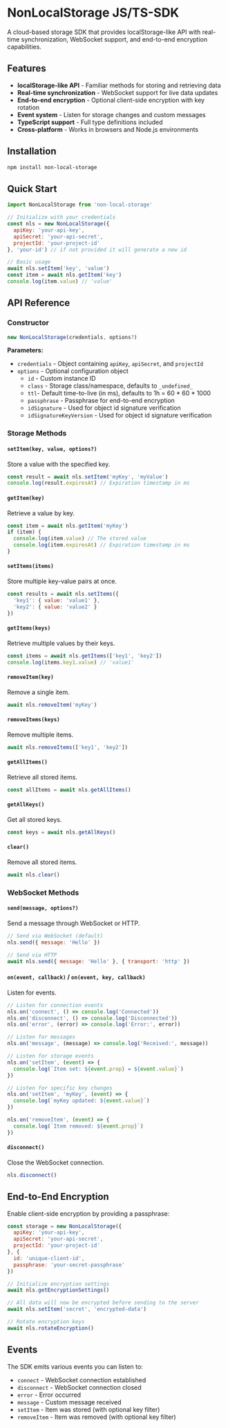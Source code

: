 # NonLocalStorage JS/TS-SDK

A cloud-based storage SDK that provides localStorage-like API with real-time synchronization, WebSocket support, and end-to-end encryption capabilities.

## Features

- **localStorage-like API** - Familiar methods for storing and retrieving data
- **Real-time synchronization** - WebSocket support for live data updates
- **End-to-end encryption** - Optional client-side encryption with key rotation
- **Event system** - Listen for storage changes and custom messages
- **TypeScript support** - Full type definitions included
- **Cross-platform** - Works in browsers and Node.js environments

## Installation

```bash
npm install non-local-storage
```

## Quick Start

```javascript
import NonLocalStorage from 'non-local-storage'

// Initialize with your credentials
const nls = new NonLocalStorage({
  apiKey: 'your-api-key',
  apiSecret: 'your-api-secret',
  projectId: 'your-project-id'
}, 'your-id') // if not provided it will generate a new id

// Basic usage
await nls.setItem('key', 'value')
const item = await nls.getItem('key')
console.log(item.value) // 'value'
```

## API Reference

### Constructor

```javascript
new NonLocalStorage(credentials, options?)
```

**Parameters:**
- `credentials` - Object containing `apiKey`, `apiSecret`, and `projectId`
- `options` - Optional configuration object
  - `id` - Custom instance ID
  - `class` - Storage class/namespace, defaults to `_undefined_`
  - `ttl`- Default time-to-live (in ms), defaults to 1h = 60 * 60 * 1000
  - `passphrase` - Passphrase for end-to-end encryption
  - `idSignature` - Used for object id signature verification
  - `idSignatureKeyVersion` - Used for object id signature verification

### Storage Methods

#### `setItem(key, value, options?)`
Store a value with the specified key.

```javascript
const result = await nls.setItem('myKey', 'myValue')
console.log(result.expiresAt) // Expiration timestamp in ms
```

#### `getItem(key)`
Retrieve a value by key.

```javascript
const item = await nls.getItem('myKey')
if (item) {
  console.log(item.value) // The stored value
  console.log(item.expiresAt) // Expiration timestamp in ms
}
```

#### `setItems(items)`
Store multiple key-value pairs at once.

```javascript
const results = await nls.setItems({
  'key1': { value: 'value1' },
  'key2': { value: 'value2' }
})
```

#### `getItems(keys)`
Retrieve multiple values by their keys.

```javascript
const items = await nls.getItems(['key1', 'key2'])
console.log(items.key1.value) // 'value1'
```

#### `removeItem(key)`
Remove a single item.

```javascript
await nls.removeItem('myKey')
```

#### `removeItems(keys)`
Remove multiple items.

```javascript
await nls.removeItems(['key1', 'key2'])
```

#### `getAllItems()`
Retrieve all stored items.

```javascript
const allItems = await nls.getAllItems()
```

#### `getAllKeys()`
Get all stored keys.

```javascript
const keys = await nls.getAllKeys()
```

#### `clear()`
Remove all stored items.

```javascript
await nls.clear()
```

### WebSocket Methods

#### `send(message, options?)`
Send a message through WebSocket or HTTP.

```javascript
// Send via WebSocket (default)
nls.send({ message: 'Hello' })

// Send via HTTP
await nls.send({ message: 'Hello' }, { transport: 'http' })
```

#### `on(event, callback)` / `on(event, key, callback)`
Listen for events.

```javascript
// Listen for connection events
nls.on('connect', () => console.log('Connected'))
nls.on('disconnect', () => console.log('Disconnected'))
nls.on('error', (error) => console.log('Error:', error))

// Listen for messages
nls.on('message', (message) => console.log('Received:', message))

// Listen for storage events
nls.on('setItem', (event) => {
  console.log(`Item set: ${event.prop} = ${event.value}`)
})

// Listen for specific key changes
nls.on('setItem', 'myKey', (event) => {
  console.log(`myKey updated: ${event.value}`)
})

nls.on('removeItem', (event) => {
  console.log(`Item removed: ${event.prop}`)
})
```

#### `disconnect()`
Close the WebSocket connection.

```javascript
nls.disconnect()
```

## End-to-End Encryption

Enable client-side encryption by providing a passphrase:

```javascript
const storage = new NonLocalStorage({
  apiKey: 'your-api-key',
  apiSecret: 'your-api-secret',
  projectId: 'your-project-id'
}, {
  id: 'unique-client-id',
  passphrase: 'your-secret-passphrase'
})

// Initialize encryption settings
await nls.getEncryptionSettings()

// All data will now be encrypted before sending to the server
await nls.setItem('secret', 'encrypted-data')

// Rotate encryption keys
await nls.rotateEncryption()
```

## Events

The SDK emits various events you can listen to:

- `connect` - WebSocket connection established
- `disconnect` - WebSocket connection closed
- `error` - Error occurred
- `message` - Custom message received
- `setItem` - Item was stored (with optional key filter)
- `removeItem` - Item was removed (with optional key filter)

